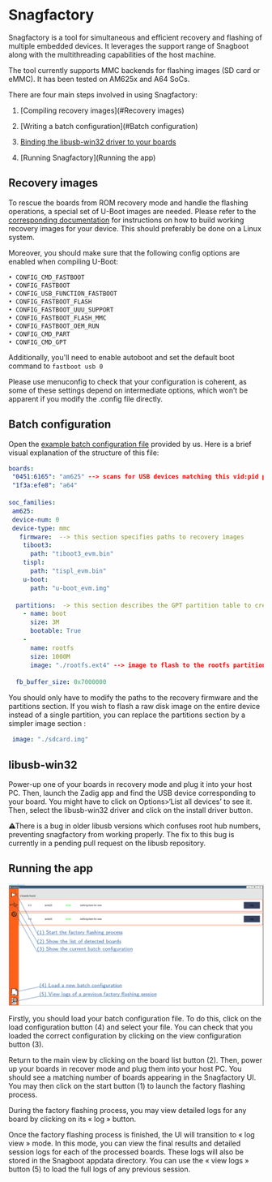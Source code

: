 # Snagfactory

Snagfactory is a tool for simultaneous and efficient recovery and flashing of multiple embedded devices. It leverages the support range of Snagboot along with the multithreading capabilities of the host machine.

The tool currently supports MMC backends for flashing images (SD card or eMMC). It has been tested on AM625x and A64 SoCs.

There are four main steps involved in using Snagfactory:

1. [Compiling recovery images](#Recovery images)

2. [Writing a batch configuration](#Batch configuration)

3. [Binding the libusb-win32 driver to your boards](libusb-win32)

4. [Running Snagfactory](Running the app)

## Recovery images

To rescue the boards from ROM recovery mode and handle the flashing operations, a special set of U-Boot images are needed. Please refer to the [corresponding documentation](fw_binaries.md) for instructions on how to build working recovery images for your device. This should preferably be done on a Linux system.

Moreover, you should make sure that the following config options are enabled when compiling U-Boot:

```
• CONFIG_CMD_FASTBOOT
• CONFIG_FASTBOOT
• CONFIG_USB_FUNCTION_FASTBOOT
• CONFIG_FASTBOOT_FLASH
• CONFIG_FASTBOOT_UUU_SUPPORT
• CONFIG_FASTBOOT_FLASH_MMC
• CONFIG_FASTBOOT_OEM_RUN
• CONFIG_CMD_PART
• CONFIG_CMD_GPT
```

Additionally, you'll need to enable autoboot and set the default boot command to `fastboot usb 0`

Please use menuconfig to check that your configuration is coherent, as some of these settings depend on intermediate options, which won’t be apparent if you modify the .config file directly.

## Batch configuration

Open the [example batch configuration file](batch-example.yaml) provided by us. Here is a brief visual explanation of the structure of this file:

```yaml
boards:
 "0451:6165": "am625" --> scans for USB devices matching this vid:pid pair
 "1f3a:efe8": "a64"

soc_families:
 am625:
 device-num: 0
 device-type: mmc
   firmware:  --> this section specifies paths to recovery images
    tiboot3:
      path: "tiboot3_evm.bin"
    tispl:
      path: "tispl_evm.bin"
    u-boot:
      path: "u-boot_evm.img"

  partitions:  -> this section describes the GPT partition table to create
    - name: boot
      size: 3M
      bootable: True
    -
      name: rootfs
      size: 1000M
      image: "./rootfs.ext4" --> image to flash to the rootfs partition

  fb_buffer_size: 0x7000000
```

You should only have to modify the paths to the recovery firmware and the partitions section. If you wish to flash a raw disk image on the entire device instead of a single partition, you can replace the partitions section by a simpler image section :

```yaml
 image: "./sdcard.img"
```

## libusb-win32

Power-up one of your boards in recovery mode and plug it into your host PC. Then, launch the Zadig app and find the USB device corresponding to your board. You might have to click on Options>‘List all devices’ to see it. Then, select the libusb-win32 driver and click on the install driver button.

⚠There is a bug in older libusb versions which confuses root hub numbers, preventing snagfactory from working properly. The fix to this bug is currently in a pending pull request on the libusb repository.

## Running the app

![snagfactory UI](snagfactory.png)

Firstly, you should load your batch configuration file. To do this, click on the load configuration button (4) and select your file. You can check that you loaded the correct configuration by clicking on the view configuration button (3).

Return to the main view by clicking on the board list button (2). Then, power up your boards in recover mode and plug them into your host PC. You should see a matching number of boards appearing in the Snagfactory UI. You may then click on the start button (1) to launch the factory flashing process.

During the factory flashing process, you may view detailed logs for any board by clicking on its « log » button.

Once the factory flashing process is finished, the UI will transition to « log view » mode. In this mode, you can view the final results and detailed session logs for each of the processed boards. These logs will also be stored in the Snagboot appdata directory. You can use the « view logs » button (5) to load the full logs of any previous session.


